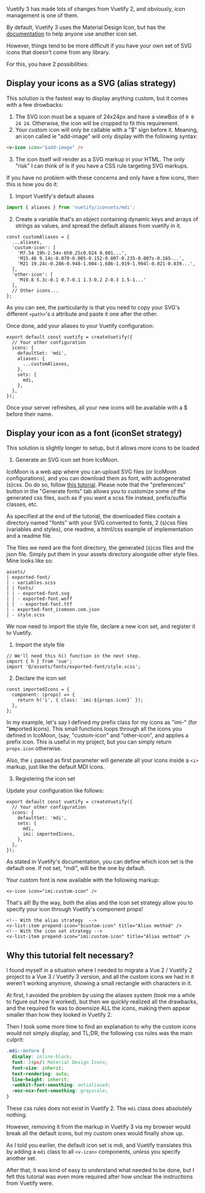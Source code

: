 Vuetify 3 has made lots of changes from Vuetify 2, and obviously, icon management is one of them.

By default, Vuetify 3 uses the Material Design Icon, but has the [documentation](https://vuetifyjs.com/en/features/icon-fonts/#installing-icon-fonts) to help anyone use another icon set.

However, things tend to be more difficult if you have your own set of SVG icons that doesn't come from any library. 

For this, you have 2 possibilities:

## Display your icons as a SVG (alias strategy)
This solution is the fastest way to display anything custom, but it comes with a few drowbacks:

1. The SVG icon must be a square of 24x24px and have a viewBox of `0 0 24 24`. Otherwise, the icon will be cropped to fit this requirement.
2. Your custom icon will only be callable with a "$" sign before it. Meaning, an icon called ie "add-image" will only display with the following syntax:

```html
<v-icon icon="$add-image" />
```
3. The icon itself will render as a SVG markup in your HTML. The only "risk" I can think of is if you have a CSS rule targeting SVG markups.

If you have no problem with these concerns and only have a few icons, then this is how you do it:

1. Import Vuetify's default aliases

```js
import { aliases } from 'vuetify/iconsets/mdi';
```

2. Create a variable that's an object containing dynamic keys and arrays of strings as values, and spread the default aliases from vuetify in it.

```
const customAliases = {
  ...aliases,
  'custom-icon': [
    'M7.54 19h-2.54v-6h0.25c0.024 0.001...',
    'M15.46 9.14c-0.070-0.005-0.152-0.007-0.235-0.007s-0.165...',
    'M21 19.24c-0.286-0.948-1.004-1.686-1.919-1.994l-0.021-0.839...',
  ],
  'other-icon': [
    'M19.8 5.3c-0.1 0.7-0.1 1.3-0.2 2-0.3 1.5-1...'
  ],
  // Other icons...
};
```

As you can see, the particularity is that you need to copy your SVG's different `<path>`'s `d` attribute and paste it one after the other.

Once done, add your aliases to your Vuetify configuration:

```
export default const vuetify = createVuetify({
  // Your other configuration
  icons: {
    defaultSet: 'mdi',
    aliases: {
      ...customAliases,
    },
    sets: {
      mdi,
    },
  },
});
```

Once your server refreshes, all your new icons will be available with a $ before their name.

## Display your icon as a font (iconSet strategy)

This solution is slightly longer to setup, but it allows more icons to be loaded

1. Generate an SVG icon set from IcoMoon.

IcoMoon is a web app where you can upload SVG files (or IcoMoon configurations), and you can download them as font, with autogenerated (s)css. Do do so, follow [this tutorial](https://redcrackle.com/blog/using-icomoon-convert-svg-icons-icon-fonts/). Please note that the "preferences" button in the "Generate fonts" tab allows you to customize some of the generated css files, such as if you want a scss file instead, prefix/suffix classes, etc. 

As specified at the end of the tutorial, the downloaded files contain a directory named "fonts" with your SVG converted to fonts, 2 (s)css files (variables and styles), one readme, a html/css example of implementation and a readme file.

The files we need are the font directory, the generated (s)css files and the json file. Simply put them in your assets directory alongside other style files. Mine looks like so:

``` 
assets/
| exported-font/
| - variables.scss
| | fonts/
| | - exported-font.svg
| | - exported-font.woff
| |  - exported-font.ttf
| - exported-font_icomoon.com.json
| - style.scss
``` 

We now need to import the style file, declare a new icon set, and register it to Vuetify.

1. Import the style file

```
// We'll need this h() function in the next step.
import { h } from 'vue';
import '@/assets/fonts/exported-font/style.scss';
```

2. Declare the icon set

```
const importedIcons = {
  component: (props) => {
    return h('i', { class: `imi-${props.icon}` });
  },
};
```

In my example, let's say I defined my prefix class for my icons as "imi-" (for "**im**ported **i**cons). This small functions loops through all the icons you defined in IcoMoon, (say, "custom-icon" and "other-icon", and applies a prefix icon. This is useful in my project, but you can simply return `props.icon` otherwise.

Also, the `i` passed as first parameter will generate all your icons inside a `<i>` markup, just like the default MDI icons.

3. Registering the icon set

Update your configuration like follows:

```
export default const vuetify = createVuetify({
  // Your other configuration
  icons: {
    defaultSet: 'mdi',
    sets: {
      mdi,
      imi: importedIcons,
    },
  },
});
```

As stated in Vuetify's documentation, you can define which icon set is the default one. If not set, "mdi", will be the one by default. 

Your custom font is now available with the following markup:


```
<v-icon icon="imi:custom-icon" />
``` 

That's all! By the way, both the alias and the icon set strategy allow you to specify your icon through Vuetify's component props!

```
<!-- With the alias strategy  -->
<v-list-item prepend-icon="$custom-icon" title="Alias method" />
<!-- With the icon set strategy -->
<v-list-item prepend-icon="imi:custom-icon" title="Alias method" />
```

## Why this tutorial felt necessary?

I found myself in a situation where I needed to migrate a Vue 2 / Vuetify 2 project to a Vue 3 / Vuetify 3 version, and all the custom icons we had in it weren't working anymore, showing a small rectangle with characters in it. 

At first, I avoided the problem by using the aliases system (took me a while to figure out how it worked), but then we quickly realized all the drawbacks, and the required fix was to downsize ALL the icons, making them appear smaller than how they looked in Vuetify 2.

Then I took some more time to find an explanation to why the custom icons would not simply display, and TL;DR, the following css rules was the main culprit:

```css
.mdi::before {
  display: inline-block;
  font: 24px/1 Material Design Icons;
  font-size: inherit;
  text-rendering: auto;
  line-height: inherit;
  -webkit-font-smoothing: antialiased;
  -moz-osx-font-smoothing: grayscale;
}
```

These css rules does not exist in Vuetify 2. The `mdi` class does absolutely nothing.

However, removing it from the markup in Vuetify 3 via my browser would break all the default icons, but my custom ones would finally show up.

As I told you earlier, the default icon set is mdi, and Vuetify translates this by adding a `mdi` class to all `<v-icon>` components, *unless* you specify another set. 

After that, it was kind of easy to understand what needed to be done, but I felt this tutorial was even more required after how unclear the instructions from Vuetify were.